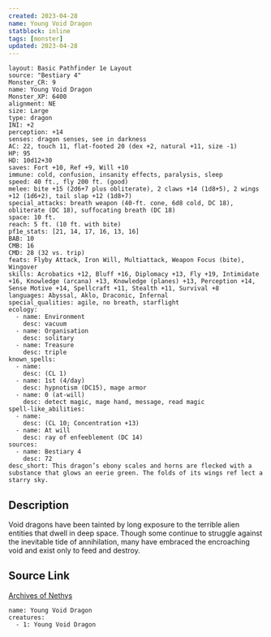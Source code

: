```yaml
---
created: 2023-04-28
name: Young Void Dragon
statblock: inline
tags: [monster]
updated: 2023-04-28
---
```

```statblock
layout: Basic Pathfinder 1e Layout
source: "Bestiary 4"
Monster_CR: 9
name: Young Void Dragon
Monster_XP: 6400
alignment: NE
size: Large
type: dragon
INI: +2
perception: +14
senses: dragon senses, see in darkness
AC: 22, touch 11, flat-footed 20 (dex +2, natural +11, size -1)
HP: 95
HD: 10d12+30
saves: Fort +10, Ref +9, Will +10
immune: cold, confusion, insanity effects, paralysis, sleep
speed: 40 ft., fly 200 ft. (good)
melee: bite +15 (2d6+7 plus obliterate), 2 claws +14 (1d8+5), 2 wings +12 (1d6+2), tail slap +12 (1d8+7)
special_attacks: breath weapon (40-ft. cone, 6d8 cold, DC 18), obliterate (DC 18), suffocating breath (DC 18)
space: 10 ft.
reach: 5 ft. (10 ft. with bite)
pf1e_stats: [21, 14, 17, 16, 13, 16]
BAB: 10
CMB: 16
CMD: 28 (32 vs. trip)
feats: Flyby Attack, Iron Will, Multiattack, Weapon Focus (bite), Wingover
skills: Acrobatics +12, Bluff +16, Diplomacy +13, Fly +19, Intimidate +16, Knowledge (arcana) +13, Knowledge (planes) +13, Perception +14, Sense Motive +14, Spellcraft +11, Stealth +11, Survival +8
languages: Abyssal, Aklo, Draconic, Infernal
special_qualities: agile, no breath, starflight
ecology:
  - name: Environment
    desc: vacuum
  - name: Organisation
    desc: solitary
  - name: Treasure
    desc: triple
known_spells:
  - name:
    desc: (CL 1)
  - name: 1st (4/day)
    desc: hypnotism (DC15), mage armor
  - name: 0 (at-will)
    desc: detect magic, mage hand, message, read magic
spell-like_abilities:
  - name:
    desc: (CL 10; Concentration +13)
  - name: At will
    desc: ray of enfeeblement (DC 14)
sources:
  - name: Bestiary 4
    desc: 72
desc_short: This dragon’s ebony scales and horns are flecked with a substance that glows an eerie green. The folds of its wings ref lect a starry sky.
```
## Description
Void dragons have been tainted by long exposure to the terrible alien entities that dwell in deep space. Though some continue to struggle against the inevitable tide of annihilation, many have embraced the encroaching void and exist only to feed and destroy.
## Source Link
[Archives of Nethys](https://aonprd.com/MonsterDisplay.aspx?ItemName=Young%20Void%20Dragon)
```encounter-table
name: Young Void Dragon
creatures:
  - 1: Young Void Dragon
```
